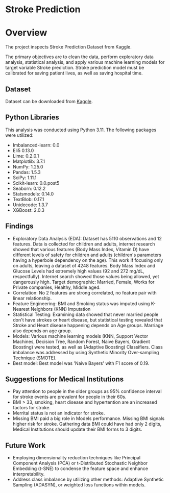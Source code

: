 # Stroke Prediction
# Overview
The project inspects Stroke Prediction Dataset from Kaggle. 

The primary objectives are to clean the data, perform exploratory data analysis, statistical analysis, and apply various machine learning models for target variable Stroke prediction. Stroke prediction model must be calibrated for saving patient lives, as well as saving hospital time. 

## Dataset
Dataset can be downloaded from [Kaggle](https://www.kaggle.com/datasets/fedesoriano/stroke-prediction-dataset).

## Python Libraries

This analysis was conducted using Python 3.11. The following packages were utilized:

- Imbalanced-learn: 0.0
- Eli5 0.13.0
- Lime: 0.2.0.1
- Matplotlib: 3.7.1
- NumPy: 1.25.0
- Pandas: 1.5.3
- SciPy: 1.11.1
- Scikit-learn: 0.0.post5
- Seaborn: 0.12.2
- Statsmodels: 0.14.0
- TextBlob: 0.17.1
- Unidecode: 1.3.7
- XGBoost: 2.0.3


## Findings

* Exploratory Data Analysis (EDA): Dataset has 5110 observations and 12 features. Data is collected for children and adults, internet research showed that various features (Body Mass Index, Vitamin D) have different levels of safety for children and adults (children's parameters having a hyperbole dependency on the age). This work if focusing only on adults,   leaving a dataset of 4248 features. Body Mass Index and Glucose Levels had extremely high values (92 and 272 mg/dL, respectfully). Internet search showed those values being allowed, yet dangerously high. Target demographic: Married, Female, Works for Private companies, Healthy, Middle aged.
* Correlation: No 2 features are strong correlated, no feature pair with linear relationship.
* Feature Engineering: BMI and Smoking status was imputed using K-Nearest Neighbors (KNN) Imputation
* Statistical Testing:  Examining data showed that never married people don't have strokes or heart disease, but statistical testing revealed that Stroke and Heart disease happening depends on Age groups. Marriage also depends on age group.
* Models: Various machine learning models (KNN, Support Vector Machines, Decision Tree, Random Forest, Naive Bayers, Gradient Boosting) were tested, as well as (Adaptive Boosting) Classifiers. Class imbalance was addressed by using Synthetic Minority Over-sampling Technique (SMOTE).
* Best model: Best model was 'Naive Bayers' with F1 score of 0.19.

## Suggestions for Medical Institutions

* Pay attention to people in the older groups as 95% confidence interval for stroke events are prevalent for people in their 60s.
* BMI > 33, smoking, heart disease and hypertention are an increased factors for stroke.
* Merrital status is not an indicator for stroke.
* Missing BMI paid a big role in Models performance. Missing BMI signals higher risk for stroke. Gathering data BMI could have had only 2 digits, Medical Institutions should update their BMI forms to 3 digits. 


## Future Work


- Employing dimensionality reduction techniques like Principal Component Analysis (PCA) or t-Distributed Stochastic Neighbor Embedding (t-SNE) to condense the feature space and enhance interpretability.
- Address class imbalance by utilizing other methods: Adaptive Synthetic Sampling (ADASYN), or weighted loss functions within models.
